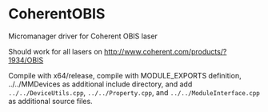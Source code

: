 CoherentOBIS
============

Micromanager driver for Coherent OBIS laser

Should work for all lasers on http://www.coherent.com/products/?1934/OBIS

Compile with x64/release, compile with MODULE_EXPORTS definition, ../../MMDevices as additional include directory, and add `../../DeviceUtils.cpp`, `../../Property.cpp`, and `../../ModuleInterface.cpp` as additional source files.
